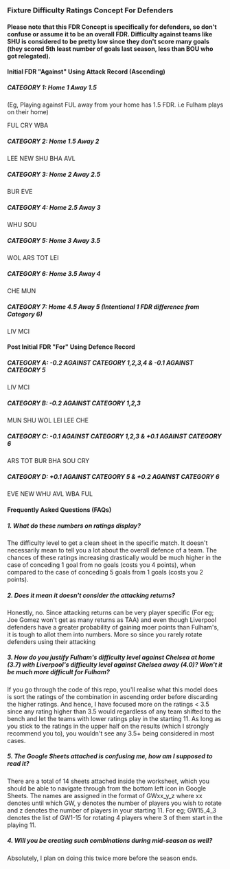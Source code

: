 ### Fixture Difficulty Ratings Concept For Defenders

#### Please note that this FDR Concept is specifically for defenders, so don't confuse or assume it to be an overall FDR. Difficulty against teams like SHU is considered to be pretty low since they don't score many goals (they scored 5th least number of goals last season, less than BOU who got relegated).


#### Initial FDR "Against" Using Attack Record (Ascending)

##### CATEGORY 1: Home 1 Away 1.5
(Eg, Playing against FUL away from your home has 1.5 FDR. i.e Fulham plays on their home)

FUL
CRY
WBA

##### CATEGORY 2: Home 1.5 Away 2

LEE
NEW
SHU
BHA
AVL

##### CATEGORY 3: Home 2 Away 2.5

BUR
EVE

##### CATEGORY 4: Home 2.5 Away 3

WHU
SOU

##### CATEGORY 5: Home 3 Away 3.5

WOL
ARS
TOT
LEI

##### CATEGORY 6: Home 3.5 Away 4

CHE
MUN

##### CATEGORY 7: Home 4.5 Away 5 (Intentional 1 FDR difference from Category 6)

LIV
MCI


#### Post Initial FDR "For" Using Defence Record

##### CATEGORY A: -0.2 AGAINST CATEGORY 1,2,3,4 & -0.1 AGAINST CATEGORY 5

LIV
MCI

##### CATEGORY B: -0.2 AGAINST CATEGORY 1,2,3

MUN
SHU
WOL
LEI
LEE
CHE

##### CATEGORY C: -0.1 AGAINST CATEGORY 1,2,3 & +0.1 AGAINST CATEGORY 6

ARS
TOT
BUR
BHA
SOU
CRY

##### CATEGORY D: +0.1 AGAINST CATEGORY 5 & +0.2 AGAINST CATEGORY 6
EVE
NEW
WHU
AVL
WBA
FUL


#### Frequently Asked Questions (FAQs)

##### 1. What do these numbers on ratings display?
The difficulty level to get a clean sheet in the specific match. It doesn't necessarily mean to tell you a lot about the overall defence of a team. The chances of these ratings increasing drastically would be much higher in the case of conceding 1 goal from no goals (costs you 4 points), when compared to the case of conceding 5 goals from 1 goals (costs you 2 points).

##### 2. Does it mean it doesn't consider the attacking returns?
Honestly, no. Since attacking returns can be very player specific (For eg; Joe Gomez won't get as many returns as TAA) and even though Liverpool defenders have a greater probability of gaining moer points than Fulham's, it is tough to allot them into numbers. More so since you rarely rotate defenders using their attacking 

##### 3. How do you justify Fulham's difficulty level against Chelsea at home (3.7) with Liverpool's difficulty level against Chelsea away (4.0)? Won't it be much more difficult for Fulham?
If you go through the code of this repo, you'll realise what this model does is sort the ratings of the combination in ascending order before discarding the higher ratings. And hence, I have focused more on the ratings < 3.5 since any rating higher than 3.5 would regardless of any team shifted to the bench and let the teams with lower ratings play in the starting 11. As long as you stick to the ratings in the upper half on the results (which I strongly recommend you to), you wouldn't see any 3.5+ being considered in most cases.

##### 5. The Google Sheets attached is confusing me, how am I supposed to read it?
There are a total of 14 sheets attached inside the worksheet, which you should be able to navigate through from the bottom left icon in Google Sheets. The names are assigned in the format of GWxx_y_z where xx denotes until which GW, y denotes the number of players you wish to rotate and z denotes the number of players in your starting 11. For eg; GW15_4_3 denotes the list of GW1-15 for rotating 4 players where 3 of them start in the playing 11.

##### 4. Will you be creating such combinations during mid-season as well?
Absolutely, I plan on doing this twice more before the season ends. 

